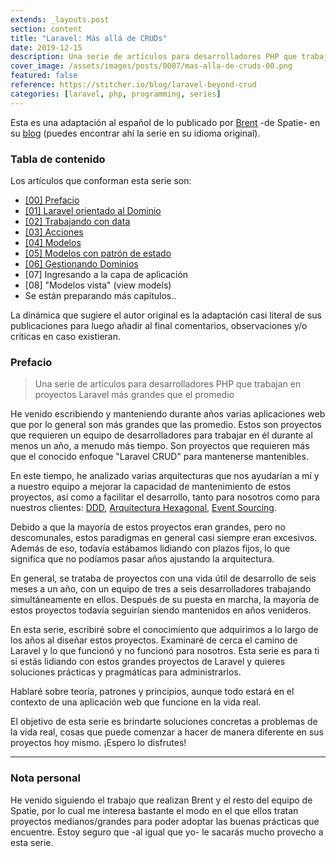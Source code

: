 ```yaml
---
extends: _layouts.post
section: content
title: "Laravel: Más allá de CRUDs"
date: 2019-12-15
description: Una serie de artículos para desarrolladores PHP que trabajan en proyectos Laravel más grandes que el promedio.  
cover_image: /assets/images/posts/0007/mas-alla-de-cruds-00.png
featured: false
reference: https://stitcher.io/blog/laravel-beyond-crud
categories: [laravel, php, programming, series]
---
```


Esta es una adaptación al español de lo publicado por [Brent](https://mobile.twitter.com/brendt_gd) -de Spatie- en su 
[blog](https://stitcher.io/blog/laravel-beyond-crud) (puedes encontrar ahí la serie en su idioma original).

### Tabla de contenido

Los artículos que conforman esta serie son:

- [[00] Prefacio](#prefacio)
- [[01] Laravel orientado al Dominio](/blog/laravel-mas-alla-de-cruds-laravel-orientado-al-dominio) 
- [[02] Trabajando con data](/blog/laravel-mas-alla-de-cruds-trabajando-con-data)
- [[03] Acciones](/blog/laravel-mas-alla-de-cruds-acciones)
- [[04] Modelos](/blog/laravel-mas-alla-de-cruds-modelos)
- [[05] Modelos con patrón de estado](/blog/laravel-mas-alla-de-cruds-estados)
- [[06] Gestionando Dominios](/blog/laravel-mas-alla-de-cruds-gestionando-dominios)
- [07] Ingresando a la capa de aplicación
- [08] "Modelos vista" (view models)
- Se están preparando más capítulos..

La dinámica que sugiere el autor original es la adaptación casi literal de sus publicaciones para luego añadir
al final comentarios, observaciones y/o críticas en caso existieran.

### Prefacio

> Una serie de artículos para desarrolladores PHP que trabajan en proyectos Laravel más grandes que el promedio

He venido escribiendo y manteniendo durante años varias aplicaciones web que por lo general son más grandes que 
las promedio. Estos son proyectos que requieren un equipo de desarrolladores para trabajar en él durante al 
menos un año, a menudo más tiempo. Son proyectos que requieren más que el conocido enfoque "Laravel CRUD" para 
mantenerse mantenibles.

En este tiempo, he analizado varias arquitecturas que nos ayudarían a mí y a nuestro equipo a mejorar la 
capacidad de mantenimiento de estos proyectos, así como a facilitar el desarrollo, tanto para nosotros como 
para nuestros clientes: [DDD](https://github.com/jatubio/5minutos_laravel/wiki/Resumen-sobre-DDD.-Domain-Driven-Design), 
[Arquitectura Hexagonal](https://apiumhub.com/es/tech-blog-barcelona/arquitectura-hexagonal/), 
[Event Sourcing](https://www.adictosaltrabajo.com/2018/06/20/event-sourcing-para-aplicaciones-escalables/).

Debido a que la mayoría de estos proyectos eran grandes, pero no descomunales, estos paradigmas en general 
casi siempre eran excesivos. Además de eso, todavía estábamos lidiando con plazos fijos, lo que significa 
que no podíamos pasar años ajustando la arquitectura.

En general, se trataba de proyectos con una vida útil de desarrollo de seis meses a un año, con un equipo 
de tres a seis desarrolladores trabajando simultáneamente en ellos. Después de su puesta en marcha, la mayoría 
de estos proyectos todavía seguirían siendo mantenidos en años venideros.

En esta serie, escribiré sobre el conocimiento que adquirimos a lo largo de los años al diseñar estos proyectos. 
Examinaré de cerca el camino de Laravel y lo que funcionó y no funcionó para nosotros. Esta serie es para ti si 
estás lidiando con estos grandes proyectos de Laravel y quieres soluciones prácticas y pragmáticas para administrarlos.

Hablaré sobre teoría, patrones y principios, aunque todo estará en el contexto de una aplicación web que funcione 
en la vida real.

El objetivo de esta serie es brindarte soluciones concretas a problemas de la vida real, cosas que puede comenzar a 
hacer de manera diferente en sus proyectos hoy mismo. ¡Espero lo disfrutes!

-----

### Nota personal

He venido siguiendo el trabajo que realizan Brent y el resto del equipo de Spatie, por lo cual me interesa bastante
el modo en el que ellos tratan proyectos medianos/grandes para poder adoptar las buenas prácticas que encuentre.
Estoy seguro que -al igual que yo- le sacarás mucho provecho a esta serie.
